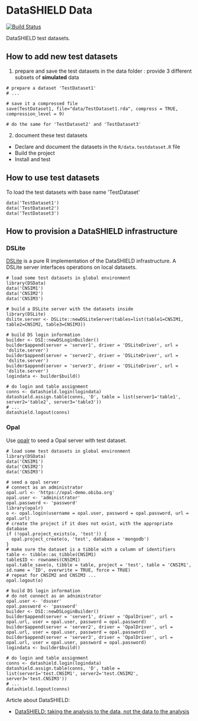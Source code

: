 # DataSHIELD Data

[![Build Status](https://travis-ci.com/datashield/DSLite.svg?branch=main)](https://travis-ci.com/datashield/DSLite)

DataSHIELD test datasets.

## How to add new test datasets

1. prepare and save the test datasets in the data folder : provide 3 different subsets of **simulated** data

```
# prepare a dataset 'TestDataset1'
# ...

# save it a compressed file
save(TestDataset1, file="data/TestDataset1.rda", compress = TRUE, compression_level = 9)

# do the same for 'TestDataset2' and 'TestDataset3'
```

2. document these test datasets

* Declare and document the datasets in the `R/data.testdataset.R` file
* Build the project
* Install and test

## How to use test datasets

To load the test datasets with base name 'TestDataset'

```
data('TestDataset1')
data('TestDataset2')
data('TestDataset3')
```

## How to provision a DataSHIELD infrastructure

### DSLite

[DSLite](https://github.com/datashield/DSLite) is a pure R implementation of the DataSHIELD infrastructure. A DSLite server 
interfaces operations on local datasets.

```
# load some test datasets in global environment
library(DSData)
data('CNSIM1')
data('CNSIM2')
data('CNSIM3')

# build a DSLite server with the datasets inside
library(DSLite)
dslite.server <- DSLite::newDSLiteServer(tables=list(table1=CNSIM1, table2=CNSIM2, table3=CNSIM3))

# build DS login information
builder <- DSI::newDSLoginBuilder()
builder$append(server = 'server1', driver = 'DSLiteDriver', url = 'dslite.server')
builder$append(server = 'server2', driver = 'DSLiteDriver', url = 'dslite.server')
builder$append(server = 'server3', driver = 'DSLiteDriver', url = 'dslite.server')
logindata <- builder$build()

# do login and table assignment
conns <- datashield.login(logindata)
datashield.assign.table(conns, 'D', table = list(server1='table1', server2='table2', server3='table3'))
# ...
datashield.logout(conns)
```

### Opal

Use [opalr](https://github.com/obiba/opalr) to seed a Opal server with test dataset.

```
# load some test datasets in global environment
library(DSData)
data('CNSIM1')
data('CNSIM2')
data('CNSIM3')

# seed a opal server
# connect as an administrator
opal.url <- 'https://opal-demo.obiba.org'
opal.user <- 'administrator'
opal.password <- 'password'
library(opalr)
o <- opal.login(username = opal.user, password = opal.password, url = opal.url)
# create the project if it does not exist, with the appropriate database
if (!opal.project_exists(o, 'test')) {
  opal.project_create(o, 'test', database = 'mongodb')
}
# make sure the dataset is a tibble with a column of identifiers
table <- tibble::as_tibble(CNSIM1)
table$ID <- rownames(CNSIM1)
opal.table_save(o, tibble = table, project = 'test', table = 'CNSIM1', id.name = 'ID', overwrite = TRUE, force = TRUE)
# repeat for CNSIM2 and CNSIM3 ...
opal.logout(o)

# build DS login information
# do not connect as an adnimistrator
opal.user <- 'dsuser'
opal.password <- 'password'
builder <- DSI::newDSLoginBuilder()
builder$append(server = 'server1', driver = 'OpalDriver', url = opal.url, user = opal.user, password = opal.password)
builder$append(server = 'server2', driver = 'OpalDriver', url = opal.url, user = opal.user, password = opal.password)
builder$append(server = 'server3', driver = 'OpalDriver', url = opal.url, user = opal.user, password = opal.password)
logindata <- builder$build()

# do login and table assignment
conns <- datashield.login(logindata)
datashield.assign.table(conns, 'D', table = list(server1='test.CNSIM1', server2='test.CNSIM2', server3='test.CNSIM3'))
# ...
datashield.logout(conns)
```


Article about DataSHIELD:
* [DataSHIELD: taking the analysis to the data, not the data to the analysis](https://doi.org/10.1093/ije/dyu188)
